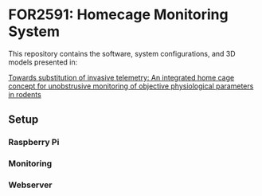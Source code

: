 # FOR2591: Homecage Monitoring System

This repository contains the software, system configurations, and 3D models presented in:

 [Towards substitution of invasive telemetry: An integrated home cage concept for unobstrusive monitoring of objective physiological parameters in rodents](https://www.biorxiv.org/content/10.1101/2023.05.12.540546v1.full)

## Setup

### Raspberry Pi

### Monitoring

### Webserver
